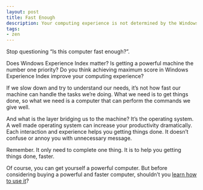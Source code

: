 ```yaml
---
layout: post
title: Fast Enough
description: Your computing experience is not determined by the Windows Experience Index.
tags:
- zen
---
```

Stop questioning “Is this computer fast enough?”.

Does Windows Experience Index matter? Is getting a powerful machine the number one priority? Do you think achieving maximum score in Windows Experience Index improve your computing experience?

<!--more-->

If we slow down and try to understand our needs, it’s not how fast our machine can handle the tasks we’re doing. What we need is to get things done, so what we need is a computer that can perform the commands we give well.

And what is the layer bridging us to the machine? It’s the operating system. A well made operating system can increase your productivity dramatically. Each interaction and experience helps you getting things done. It doesn’t confuse or annoy you with unnecessary message.

Remember. It only need to complete one thing. It is to help you getting things done, faster.

Of course, you can get yourself a powerful computer. But before considering buying a powerful and faster computer, shouldn’t you [learn how to use it](http://sayzlim.net/buy-and-upgrade-your-computer-or/ "Buy and Upgrade Your Computer, or... | Sayz Lim")?

